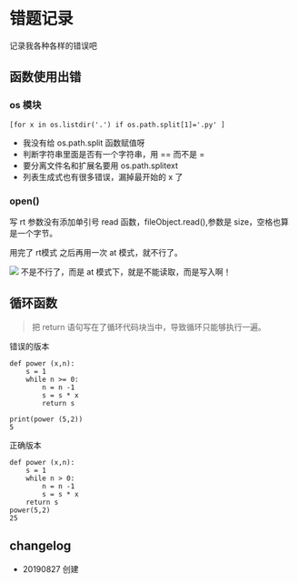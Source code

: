 # 错题记录

记录我各种各样的错误吧

## 函数使用出错

### os 模块

```
[for x in os.listdir('.') if os.path.split[1]='.py' ]
```
- 我没有给 os.path.split 函数赋值呀
- 判断字符串里面是否有一个字符串，用 == 而不是 = 
- 要分离文件名和扩展名要用 os.path.splitext
- 列表生成式也有很多错误，漏掉最开始的 x 了

### open()

写 rt 参数没有添加单引号
read 函数，fileObject.read(),参数是 size，空格也算是一个字节。

用完了 rt模式 之后再用一次 at 模式，就不行了。

![](https://tva1.sinaimg.cn/large/006y8mN6ly1g6mmfb2h1fj30va0sw3zu.jpg)
不是不行了，而是 at 模式下，就是不能读取，而是写入啊！

## 循环函数

> 把 return 语句写在了循环代码块当中，导致循环只能够执行一遍。

错误的版本
```
def power (x,n):
    s = 1
    while n >= 0:
        n = n -1
        s = s * x
        return s
    
print(power (5,2))
5
```
正确版本
```
def power (x,n):
    s = 1
    while n > 0:
        n = n -1
        s = s * x
    return s 
power(5,2)
25
```
## changelog

- 20190827 创建


